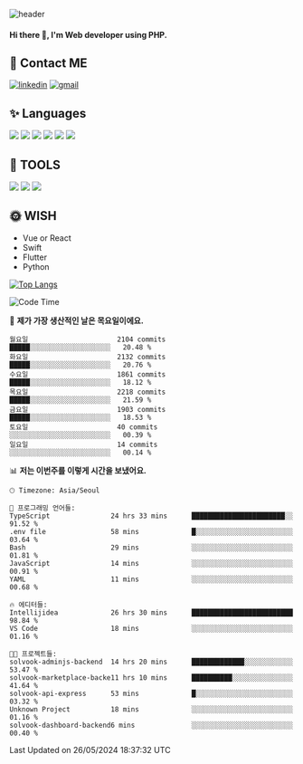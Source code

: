 ![header](https://capsule-render.vercel.app/api?type=waving&color=auto&height=300&section=header&text=Elin&fontSize=90&animation=twinkling)

#### Hi there 👋, I'm <b>Web developer</b> using PHP. ####

<!--
- 🔭 I’m currently working on Uniwill
- 🌱 I’m currently learning Vue or React or Python.
-->

<!---#### I am PHP developer --->

## 💌 Contact ME ###
[<img src='https://img.shields.io/badge/-EunjiKo-%230A66C2?style=flat-square&logo=LinkedIn&logoColor=white' alt='linkedin'>](https://www.linkedin.com/in/https://www.linkedin.com/in/eunji-ko-00a907164//)  [<img src='https://img.shields.io/badge/-einee214%40gmail.com-%23EA4335?style=flat-square&logo=Gmail&logoColor=white' alt='gmail'>](einee214@gmail.com)  


## ✨ Languages
<img src='https://img.shields.io/badge/-PHP-%23777BB4?style=for-the-badge&logo=PHP&logoColor=white'> <img src='https://img.shields.io/badge/-Laravel-%23FF2D20?style=for-the-badge&logo=Laravel&logoColor=white'> <img src='https://img.shields.io/badge/Jquery-%230769AD?style=for-the-badge&logo=Jquery&logoColor=white'> <img src='https://img.shields.io/badge/CSS3-%231572B6?style=for-the-badge&logo=CSS3&logoColor=white'> <img src='https://img.shields.io/badge/Bootstrap-%237952B3?style=for-the-badge&logo=Bootstrap&logoColor=white' > <img src='https://img.shields.io/badge/MySQL-%234479A1?style=for-the-badge&logo=MySQL&logoColor=white' >

## 🌷 TOOLS
<img src='https://img.shields.io/badge/PHPSTORM-%23000000?style=for-the-badge&logo=PhpStorm&logoColor=white' > <img src='https://img.shields.io/badge/GitLab-%23FCA121?style=for-the-badge&logo=GitLab&logoColor=white' > <img src='https://img.shields.io/badge/GitHub-%23181717?style=for-the-badge&logo=GitHub&logoColor=white'>


## 🌞 WISH
- Vue or React
- Swift
- Flutter
- Python


[![Top Langs](https://github-readme-stats.vercel.app/api/top-langs/?username=ein214&layout=compact)](https://github.com/anuraghazra/github-readme-stats)

<!--START_SECTION:waka-->
![Code Time](http://img.shields.io/badge/Code%20Time-3%2C522%20hrs%2024%20mins-blue)

📅 **제가 가장 생산적인 날은 목요일이에요.** 

```text
월요일                      2104 commits        █████░░░░░░░░░░░░░░░░░░░░   20.48 % 
화요일                      2132 commits        █████░░░░░░░░░░░░░░░░░░░░   20.76 % 
수요일                      1861 commits        █████░░░░░░░░░░░░░░░░░░░░   18.12 % 
목요일                      2218 commits        █████░░░░░░░░░░░░░░░░░░░░   21.59 % 
금요일                      1903 commits        █████░░░░░░░░░░░░░░░░░░░░   18.53 % 
토요일                      40 commits          ░░░░░░░░░░░░░░░░░░░░░░░░░   00.39 % 
일요일                      14 commits          ░░░░░░░░░░░░░░░░░░░░░░░░░   00.14 % 
```


📊 **저는 이번주를 이렇게 시간을 보냈어요.** 

```text
🕑︎ Timezone: Asia/Seoul

💬 프로그래밍 언어들: 
TypeScript               24 hrs 33 mins      ███████████████████████░░   91.52 % 
.env file                58 mins             █░░░░░░░░░░░░░░░░░░░░░░░░   03.64 % 
Bash                     29 mins             ░░░░░░░░░░░░░░░░░░░░░░░░░   01.81 % 
JavaScript               14 mins             ░░░░░░░░░░░░░░░░░░░░░░░░░   00.91 % 
YAML                     11 mins             ░░░░░░░░░░░░░░░░░░░░░░░░░   00.68 % 

🔥 에디터들: 
Intellijidea             26 hrs 30 mins      █████████████████████████   98.84 % 
VS Code                  18 mins             ░░░░░░░░░░░░░░░░░░░░░░░░░   01.16 % 

🐱‍💻 프로젝트들: 
solvook-adminjs-backend  14 hrs 20 mins      █████████████░░░░░░░░░░░░   53.47 % 
solvook-marketplace-backe11 hrs 10 mins      ██████████░░░░░░░░░░░░░░░   41.64 % 
solvook-api-express      53 mins             █░░░░░░░░░░░░░░░░░░░░░░░░   03.32 % 
Unknown Project          18 mins             ░░░░░░░░░░░░░░░░░░░░░░░░░   01.16 % 
solvook-dashboard-backend6 mins              ░░░░░░░░░░░░░░░░░░░░░░░░░   00.40 % 
```


 Last Updated on 26/05/2024 18:37:32 UTC
<!--END_SECTION:waka-->

<!---![GitHub stats](https://github-readme-stats.vercel.app/api?username=ein214&show_icons=true&theme=dracula)  --->



